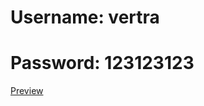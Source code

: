 <h1>Username: vertra</h1>
<h1>Password: 123123123</h1>
<a href="interested-christian-ghaethmrad-c0cb40f3.koyeb.app/">Preview</a>
